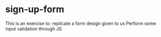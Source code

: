 # sign-up-form
This is an exercise to:
    replicate a form design given to us
    Perform some input validation through JS